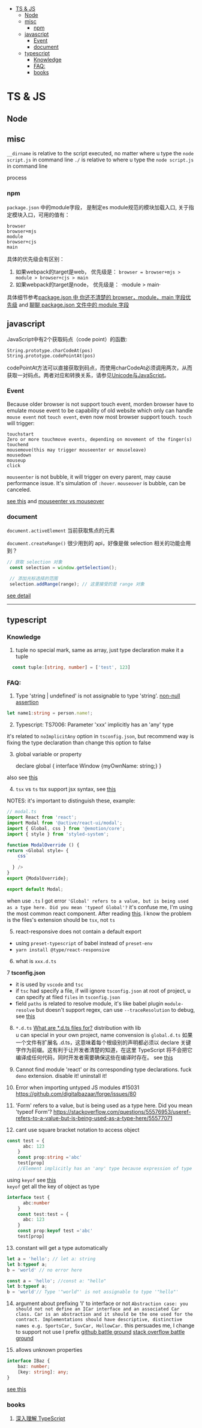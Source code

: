 - [TS & JS](#ts--js)
  - [Node](#node)
  - [misc](#misc)
    - [npm](#npm)
  - [javascript](#javascript)
    - [Event](#event)
    - [document](#document)
  - [typescript](#typescript)
    - [Knowledge](#knowledge)
    - [FAQ:](#faq)
    - [books](#books)
# TS & JS

## Node

## misc
`__dirname` is relative to the script executed, no matter where u  type the `node script.js` in command line
`./` is relative to where u  type the `node script.js` in command line

process

### npm
`package.json` 中的module字段， 是制定es module规范的模块加载入口, 关于指定模块入口，可用的值有：
```
browser 
browser+mjs
module
browser+cjs
main
```
具体的优先级会有区别：
1. 如果webpack的target是web， 优先级是：
`browser = browser+mjs > module > browser+cjs > main`
2. 如果webpack的target是node， 优先级是：
 ·module > main·

 具体细节参考[package.json 中 你还不清楚的 browser，module，main 字段优先级](https://github.com/SunshowerC/blog/issues/8) and [聊聊 package.json 文件中的 module 字段](https://loveky.github.io/2018/02/26/tree-shaking-and-pkg.module/)

## javascript
JavaScript中有2个获取码点（code point）的函数:

`String.prototype.charCodeAt(pos)`  
`String.prototype.codePointAt(pos)`  

codePointAt方法可以直接获取到码点，而使用charCodeAt必须调用两次，从而获取一对码点。两者对应和转换关系，请参见[Unicode与JavaScript](http://www.ruanyifeng.com/blog/2014/12/unicode.html)。

### Event
Because older browser is not support touch event, morden browser have to emulate mouse event to be capability of old website which only can handle `mouse event` not `touch event`, even now most browser support touch. `touch` will trigger:

    touchstart
    Zero or more touchmove events, depending on movement of the finger(s)
    touchend
    mousemove(this may trigger mouseenter or mouseleave)
    mousedown
    mouseup
    click

`mouseenter` is not bubble, it will trigger on every parent, may cause performance issue. It's simulation of `:hover`. `mouseover` is bubble, can be canceled.

[see this](https://developer.mozilla.org/en-US/docs/Web/API/Touch_events/Supporting_both_TouchEvent_and_MouseEvent) and [mouseenter vs mouseover](https://developer.mozilla.org/en-US/docs/Web/API/Element/mouseenter_event)

### document
`document.activeElement` 当前获取焦点的元素

`document.createRange()` 很少用到的 api，好像是做 selection 相关的功能会用到？
```js
// 获取 selection 对象
 const selection = window.getSelection();

 // 添加光标选择的范围
 selection.addRange(range); // 这里接受的是 range 对象
 ```

 [see detail](https://blog.csdn.net/weixin_38080573/article/details/115030364)  

---

## typescript

### Knowledge
1. tuple
no special mark, same as array, just type declaration make it a tuple
```ts
  const tuple:[string, number] = ['test', 123]
```


### FAQ:

1. Type 'string | undefined' is not assignable to type 'string'.
[ non-null assertion](https://stackoverflow.com/questions/54496398/typescript-type-string-undefined-is-not-assignable-to-type-string)
```ts
let name1:string = person.name!; 

```
2. Typescript: TS7006: Parameter 'xxx' implicitly has an 'any' type

it's related to `noImplicitAny` option in `tsconfig.json`, but recommend way is fixing the type declaration than change this option to false

3. global variable or property  

    declare global {
      interface Window {myOwnName: string;}
    }

also see [this](https://mariusschulz.com/blog/declaring-global-variables-in-typescript)

4. `tsx` vs `ts`
tsx support jsx syntax, see [this](https://stackoverflow.com/questions/34224007/is-there-any-downside-to-using-tsx-instead-of-ts-all-the-times-in-typescript)

NOTES: 
  it's important to distinguish these, example:
```ts
// modal.ts
import React from 'react';
import Modal from '@active/react-ui/modal';
import { Global, css } from '@emotion/core';
import { style } from 'styled-system';

function ModalOverride () {
return <Global style= {
    css`
    `
  } />
}
export {ModalOverride};

export default Modal;
```

when use `.ts` I got error `'Global' refers to a value, but is being used as a type here. Did you mean 'typeof Global'?` it's confuse me, I'm using the most common react component. After reading [this](https://github.com/emotion-js/emotion/issues/1844). I know the problem is the files's extension should be `tsx`, not `ts`

5. react-responsive does not contain a default export
- using `preset-typescript` of babel instead of `preset-env`
- `yarn install @type/react-responsive`

6. what is `xxx.d.ts`

7 **tsconfig.json**
- it is used by `vscode` and `tsc`
- if `tsc` had specify a file, if will ignore `tsconfig.json` at root of project, u can specify at filed `files` in `tsconfig.json`
- field `paths` is related to resolve module, it's like babel plugin `module-resolve` but doesn't support regex, can use `--traceResolution` to debug, see [this](https://www.tslang.cn/docs/handbook/module-resolution.html)

8. `*.d.ts`
[What are *.d.ts files for?](https://stackoverflow.com/questions/50463990/what-are-d-ts-files-for)
distribution with lib  
u can special in your own project, name convension is `global.d.ts`
如果一个文件有扩展名 .d.ts，这意味着每个根级别的声明都必须以 declare 关键字作为前缀。这有利于让开发者清楚的知道，在这里 TypeScript 将不会把它编译成任何代码，同时开发者需要确保这些在编译时存在。
see [this](https://jkchao.github.io/typescript-book-chinese/typings/ambient.html#%E5%A3%B0%E6%98%8E%E6%96%87%E4%BB%B6)

9. Cannot find module 'react' or its corresponding type declarations.
fuck `deno` extension. disable it! uninstall it!

10. Error when importing untyped JS modules #15031
  https://github.com/digitalbazaar/forge/issues/80

11. 'Form' refers to a value, but is being used as a type here. Did you mean 'typeof Form'?
 https://stackoverflow.com/questions/55576953/useref-refers-to-a-value-but-is-being-used-as-a-type-here/55577071

12. cant use square bracket notation to access object
```ts
const test = {
      abc: 123
    }
    const prop:string ='abc' 
    test[prop]
    //Element implicitly has an 'any' type because expression of type 'string' can't be used to index type '{ abc: number; }'.
```
using `keyof` see [this](https://www.typescriptlang.org/docs/handbook/release-notes/typescript-2-1.html)  
`keyof` get all the key of object as type

```ts
interface test {
      abc:number
    }
    const test:test = {
      abc: 123
    }
    const prop:keyof test ='abc' 
    test[prop]
```

13. constant will get a type automatically
```ts
let a = 'hello'; // let a: string
let b:typeof a;
b = 'world' // no error here

const a = 'hello'; //const a: "hello"
let b:typeof a;
b = 'world'// Type '"world"' is not assignable to type '"hello"'
```

14. argument about prefixing 'I' to interface or not
```Abstraction case: you should not not define an ICar interface and an associated Car class. Car is an abstraction and it should be the one used for the contract. Implementations should have descriptive, distinctive names e.g. SportsCar, SuvCar, HollowCar.``` this persuades me, I change to support not use I prefix
[github battle ground](https://github.com/microsoft/TypeScript-Handbook/issues/121)
[stack overflow battle ground](https://stackoverflow.com/questions/31876947/confused-about-the-interface-and-class-coding-guidelines-for-typescript/41967120#41967120)

15. allows unknown properties
```ts
interface IBaz {
    baz: number;
    [key: string]: any;
}
```  
[see this](https://stackoverflow.com/questions/42723922/can-you-declare-a-object-literal-type-that-allows-unknown-properties-in-typescri)

### books
1. [深入理解 TypeScript](https://jkchao.github.io/typescript-book-chinese/project/compilationContext.html#tsconfig-json)
